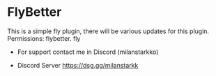 # FlyBetter
This is a simple fly plugin, there will be various updates for this plugin. 
Permissions: flybetter. fly
 - For support contact me in Discord (milanstarkko) 
 * Discord Server https://dsg.gg/milanstarkk
